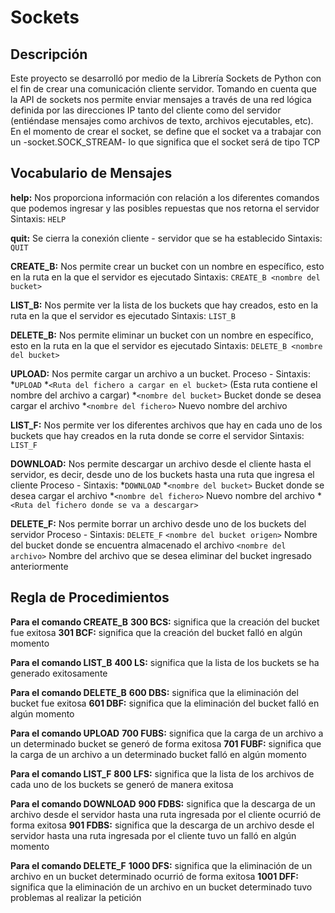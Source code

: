 # Sockets

 ## Descripción

 Este proyecto se desarrolló por medio de la Librería Sockets de Python con el fin de crear una comunicación cliente servidor.
 Tomando en cuenta que la API de sockets nos permite enviar mensajes a través de una red lógica definida por las direcciones IP tanto del
 cliente como del servidor (entiéndase mensajes como archivos de texto, archivos ejecutables, etc).
 En el momento de crear el socket, se define que el socket va a trabajar con un -socket.SOCK_STREAM- lo que significa que el socket será de tipo TCP

## Vocabulario de Mensajes
 **help:** Nos proporciona información con relación a los diferentes comandos que podemos ingresar y las posibles repuestas que nos retorna el servidor
 Sintaxis:
 ```HELP```
 
**quit:** Se cierra la conexión cliente - servidor que se ha establecido
 Sintaxis:
 ```QUIT```
 
**CREATE_B:** Nos permite crear un bucket con un nombre en específico, esto en la ruta en la que el servidor es ejecutado
 Sintaxis:
 ```CREATE_B <nombre del bucket>```
 
**LIST_B:** Nos permite ver la lista de los buckets que hay creados, esto en la ruta en la que el servidor es ejecutado
 Sintaxis:
 ```LIST_B```
 
**DELETE_B:** Nos permite eliminar un bucket con un nombre en específico, esto en la ruta en la que el servidor es ejecutado
 Sintaxis:
 ```DELETE_B <nombre del bucket>```

**UPLOAD:** Nos permite cargar un archivo a un bucket.
 Proceso - Sintaxis:
 *```UPLOAD```
 *```<Ruta del fichero a cargar en el bucket>``` (Esta ruta contiene el nombre del archivo a cargar)
 *```<nombre del bucket>``` Bucket donde se desea cargar el archivo
 *```<nombre del fichero>``` Nuevo nombre del archivo

**LIST_F:** Nos permite ver los diferentes archivos que hay en cada uno de los buckets que hay creados en la ruta donde se corre el servidor
 Sintaxis:
 ```LIST_F```

**DOWNLOAD:** Nos permite descargar un archivo desde el cliente hasta el servidor, es decir, desde uno de los buckets hasta una ruta que ingresa el cliente
 Proceso - Sintaxis:
 *```DOWNLOAD```
 *```<nombre del bucket>``` Bucket donde se desea cargar el archivo
 *```<nombre del fichero>``` Nuevo nombre del archivo
 *```<Ruta del fichero donde se va a descargar>```
 
**DELETE_F:** Nos permite borrar un archivo desde uno de los buckets del servidor
 Proceso - Sintaxis:
 ```DELETE_F```
 ```<nombre del bucket origen>``` Nombre del bucket donde se encuentra almacenado el archivo
 ```<nombre del archivo>``` Nombre del archivo que se desea eliminar del bucket ingresado anteriormente

## Regla de Procedimientos

 **Para el comando CREATE_B**
 **300 BCS:** significa que la creación del bucket fue exitosa
 **301 BCF:** significa que la creación del bucket falló en algún momento

 **Para el comando LIST_B**
 **400 LS:** significa que la lista de los buckets se ha generado exitosamente
 
 **Para el comando DELETE_B**
 **600 DBS:** significa que la eliminación del bucket fue exitosa
 **601 DBF:** significa que la eliminación del bucket falló en algún momento

 **Para el comando UPLOAD**
 **700 FUBS:** significa que la carga de un archivo a un determinado bucket se generó de forma exitosa
 **701 FUBF:** significa que la carga de un archivo a un determinado bucket falló en algún momento

 **Para el comando LIST_F**
 **800 LFS:** significa que la lista de los archivos de cada uno de los buckets se generó de manera exitosa

 **Para el comando DOWNLOAD**
 **900 FDBS:** significa que la descarga de un archivo desde el servidor hasta una ruta ingresada por el cliente ocurrió de forma exitosa
 **901 FDBS:** significa que la descarga de un archivo desde el servidor hasta una ruta ingresada por el cliente tuvo un falló en algún momento

 **Para el comando DELETE_F**
 **1000 DFS:** significa que la eliminación de un archivo en un bucket determinado ocurrió de forma exitosa
 **1001 DFF:** significa que la eliminación de un archivo en un bucket determinado tuvo problemas al realizar la petición
